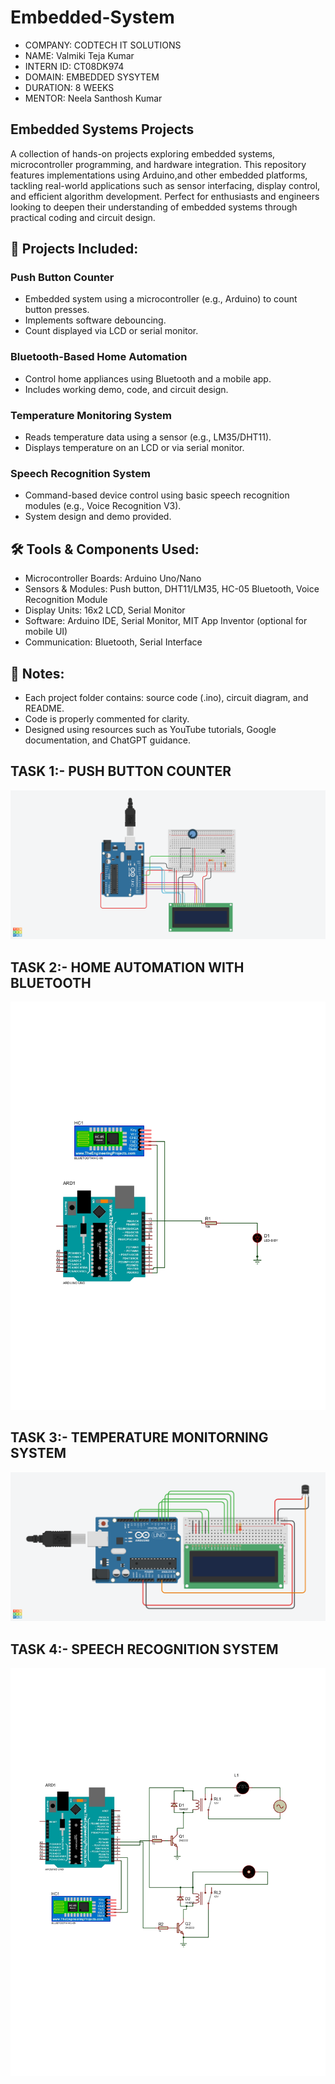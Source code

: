 # Embedded-System
* COMPANY: CODTECH IT SOLUTIONS
* NAME: Valmiki Teja Kumar
* INTERN ID: CT08DK974
* DOMAIN: EMBEDDED SYSYTEM
* DURATION: 8 WEEKS
* MENTOR: Neela Santhosh Kumar  

## Embedded Systems Projects
A collection of hands-on projects exploring embedded systems, microcontroller programming, and hardware integration. This repository features implementations using Arduino,and other embedded platforms, tackling real-world applications such as sensor interfacing, display control, and efficient algorithm development. Perfect for enthusiasts and engineers looking to deepen their understanding of embedded systems through practical coding and circuit design.

## 🚀 Projects Included:
### Push Button Counter
* Embedded system using a microcontroller (e.g., Arduino) to count button presses.
* Implements software debouncing.
* Count displayed via LCD or serial monitor.

### Bluetooth-Based Home Automation

* Control home appliances using Bluetooth and a mobile app.
* Includes working demo, code, and circuit design.

### Temperature Monitoring System

* Reads temperature data using a sensor (e.g., LM35/DHT11).
* Displays temperature on an LCD or via serial monitor.

### Speech Recognition System

* Command-based device control using basic speech recognition modules (e.g., Voice Recognition V3).
* System design and demo provided.

## 🛠️ Tools & Components Used:
* Microcontroller Boards: Arduino Uno/Nano
* Sensors & Modules: Push button, DHT11/LM35, HC-05 Bluetooth, Voice Recognition Module
* Display Units: 16x2 LCD, Serial Monitor
* Software: Arduino IDE, Serial Monitor, MIT App Inventor (optional for mobile UI)
* Communication: Bluetooth, Serial Interface

## 📁 Notes:
* Each project folder contains: source code (.ino), circuit diagram, and README.
* Code is properly commented for clarity.
* Designed using resources such as YouTube tutorials, Google documentation, and ChatGPT guidance.

## TASK 1:- PUSH BUTTON COUNTER
![image alt](https://github.com/Valmiki01/Embedded-System/blob/d581a2fc48114a5cb502e5329082b6eb852f2115/Embedded%20Systems%20Task_%201.png)
## TASK 2:- HOME AUTOMATION WITH BLUETOOTH
![image alt](https://github.com/Valmiki01/Embedded-System/blob/019d98fbbd873b93f3f14227ef6ee348cd91b004/222%20circuit_page-0001.jpg)
## TASK 3:- TEMPERATURE MONITORNING SYSTEM
![image alt](https://github.com/Valmiki01/Embedded-System/blob/743d845cbab129df9a8f970f8465568bb0ea52c0/TEMPERATURE%20MONITORING%20SYSTEM%20TASK%20_%203.png)
## TASK 4:- SPEECH RECOGNITION SYSTEM
![image](https://github.com/Valmiki01/Embedded-System/blob/8c6efcd39a794cfd83aa9a93ed791a2d022fed4f/task4%20circuit_page-0001.jpg)
